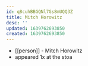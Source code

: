```yaml
---
id: q8cuhBBGQNl7Gs8mUQQ3Z
title: Mitch Horowitz
desc: ''
updated: 1639762693850
created: 1639762693850
---
```



- [[person]] - Mitch Horowitz
- appeared 1x at the stoa
